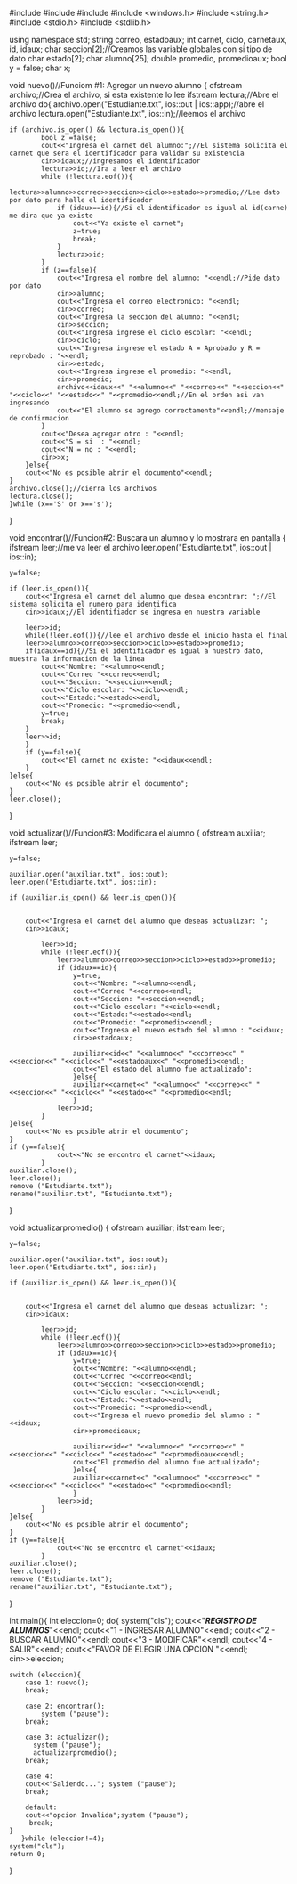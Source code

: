 #include <cstdlib>
#include <iostream>
#include <fstream>
#include <windows.h>
#include <string.h>
#include <stdio.h>
#include <stdlib.h>

using namespace std;
string  correo, estadoaux;
int carnet, ciclo, carnetaux, id, idaux;
char seccion[2];//Creamos las variable globales con si tipo de dato
char estado[2];
char alumno[25];
double promedio, promedioaux;
bool y = false;
char x;

void nuevo()//Funciom #1: Agregar un nuevo alumno
{
    ofstream archivo;//Crea el archivo, si esta existente lo lee
    ifstream lectura;//Abre el archivo
    do{
    archivo.open("Estudiante.txt", ios::out | ios::app);//abre el archivo
    lectura.open("Estudiante.txt", ios::in);//leemos el archivo

    if (archivo.is_open() && lectura.is_open()){
            bool z =false;
            cout<<"Ingresa el carnet del alumno:";//El sistema solicita el carnet que sera el identificador para validar su existencia
            cin>>idaux;//ingresamos el identificador
            lectura>>id;//Ira a leer el archivo
            while (!lectura.eof()){
                lectura>>alumno>>correo>>seccion>>ciclo>>estado>>promedio;//Lee dato por dato para halle el identificador
                if (idaux==id){//Si el identificador es igual al id(carne) me dira que ya existe
                    cout<<"Ya existe el carnet";
                    z=true;
                    break;
                }
                lectura>>id;
            }
            if (z==false){
                cout<<"Ingresa el nombre del alumno: "<<endl;//Pide dato por dato 
                cin>>alumno;
                cout<<"Ingresa el correo electronico: "<<endl;
                cin>>correo;
                cout<<"Ingresa la seccion del alumno: "<<endl;
                cin>>seccion;
                cout<<"Ingresa ingrese el ciclo escolar: "<<endl;
                cin>>ciclo;
                cout<<"Ingresa ingrese el estado A = Aprobado y R = reprobado : "<<endl;
                cin>>estado;
                cout<<"Ingresa ingrese el promedio: "<<endl;
                cin>>promedio;
                archivo<<idaux<<" "<<alumno<<" "<<correo<<" "<<seccion<<" "<<ciclo<<" "<<estado<<" "<<promedio<<endl;//En el orden asi van ingresando
                cout<<"El alumno se agrego correctamente"<<endl;//mensaje de confirmacion
            }
            cout<<"Desea agregar otro : "<<endl;
            cout<<"S = si  : "<<endl;
            cout<<"N = no : "<<endl;
            cin>>x;
        }else{
        cout<<"No es posible abrir el documento"<<endl;
    }
    archivo.close();//cierra los archivos
    lectura.close();
    }while (x=='S' or x=='s');
}

void encontrar()//Funcion#2: Buscara un alumno y lo mostrara en pantalla
{
    ifstream leer;//me va leer el archivo
    leer.open("Estudiante.txt", ios::out | ios::in);

    y=false;

    if (leer.is_open()){
        cout<<"Ingresa el carnet del alumno que desea encontrar: ";//El sistema solicita el numero para identifica
        cin>>idaux;//El identifiador se ingresa en nuestra variable

        leer>>id;
        while(!leer.eof()){//lee el archivo desde el inicio hasta el final
        leer>>alumno>>correo>>seccion>>ciclo>>estado>>promedio;
        if(idaux==id){//Si el identificador es igual a nuestro dato, muestra la informacion de la linea
            cout<<"Nombre: "<<alumno<<endl;
            cout<<"Correo "<<correo<<endl;
            cout<<"Seccion: "<<seccion<<endl;
            cout<<"Ciclo escolar: "<<ciclo<<endl;
            cout<<"Estado:"<<estado<<endl;
            cout<<"Promedio: "<<promedio<<endl;
            y=true;
            break;
        }
        leer>>id;
        }
        if (y==false){
            cout<<"El carnet no existe: "<<idaux<<endl;
        }
    }else{
        cout<<"No es posible abrir el documento";
    }
    leer.close();
}

void actualizar()//Funcion#3: Modificara el alumno
{
    ofstream auxiliar;
    ifstream leer;

    y=false;

    auxiliar.open("auxiliar.txt", ios::out);
    leer.open("Estudiante.txt", ios::in);

    if (auxiliar.is_open() && leer.is_open()){

    
        cout<<"Ingresa el carnet del alumno que deseas actualizar: ";
        cin>>idaux;

            leer>>id;
            while (!leer.eof()){
                leer>>alumno>>correo>>seccion>>ciclo>>estado>>promedio;
                if (idaux==id){
                    y=true;               
                    cout<<"Nombre: "<<alumno<<endl;
                    cout<<"Correo "<<correo<<endl;
                    cout<<"Seccion: "<<seccion<<endl;
                    cout<<"Ciclo escolar: "<<ciclo<<endl;
                    cout<<"Estado:"<<estado<<endl;
                    cout<<"Promedio: "<<promedio<<endl;
                    cout<<"Ingresa el nuevo estado del alumno : "<<idaux;
                    cin>>estadoaux;

                    auxiliar<<id<<" "<<alumno<<" "<<correo<<" "<<seccion<<" "<<ciclo<<" "<<estadoaux<<" "<<promedio<<endl;
                    cout<<"El estado del alumno fue actualizado";
                    }else{
                    auxiliar<<carnet<<" "<<alumno<<" "<<correo<<" "<<seccion<<" "<<ciclo<<" "<<estado<<" "<<promedio<<endl;
                    }
                leer>>id;
            }
    }else{
        cout<<"No es posible abrir el documento";
    }
    if (y==false){
                cout<<"No se encontro el carnet"<<idaux;
            }
    auxiliar.close();
    leer.close();
    remove ("Estudiante.txt");
    rename("auxiliar.txt", "Estudiante.txt");
}

void actualizarpromedio()
{
    ofstream auxiliar;
    ifstream leer;

    y=false;

    auxiliar.open("auxiliar.txt", ios::out);
    leer.open("Estudiante.txt", ios::in);

    if (auxiliar.is_open() && leer.is_open()){

    
        cout<<"Ingresa el carnet del alumno que deseas actualizar: ";
        cin>>idaux;

            leer>>id;
            while (!leer.eof()){
                leer>>alumno>>correo>>seccion>>ciclo>>estado>>promedio;
                if (idaux==id){
                    y=true;               
                    cout<<"Nombre: "<<alumno<<endl;
                    cout<<"Correo "<<correo<<endl;
                    cout<<"Seccion: "<<seccion<<endl;
                    cout<<"Ciclo escolar: "<<ciclo<<endl;
                    cout<<"Estado:"<<estado<<endl;
                    cout<<"Promedio: "<<promedio<<endl;
                    cout<<"Ingresa el nuevo promedio del alumno : "<<idaux;
                    cin>>promedioaux;

                    auxiliar<<id<<" "<<alumno<<" "<<correo<<" "<<seccion<<" "<<ciclo<<" "<<estado<<" "<<promedioaux<<endl;
                    cout<<"El promedio del alumno fue actualizado";
                    }else{
                    auxiliar<<carnet<<" "<<alumno<<" "<<correo<<" "<<seccion<<" "<<ciclo<<" "<<estado<<" "<<promedio<<endl;
                    }
                leer>>id;
            }
    }else{
        cout<<"No es posible abrir el documento";
    }
    if (y==false){
                cout<<"No se encontro el carnet"<<idaux;
            }
    auxiliar.close();
    leer.close();
    remove ("Estudiante.txt");
    rename("auxiliar.txt", "Estudiante.txt");
}

int main(){
	int eleccion=0;
    do{
        system("cls");
        cout<<"*****REGISTRO DE ALUMNOS*****"<<endl;
        cout<<"1 - INGRESAR ALUMNO"<<endl;
        cout<<"2 - BUSCAR ALUMNO"<<endl;
        cout<<"3 - MODIFICAR"<<endl;
        cout<<"4 - SALIR"<<endl;
        cout<<"FAVOR DE ELEGIR UNA OPCION  "<<endl;
        cin>>eleccion;
    
    switch (eleccion){
	    case 1: nuevo();
        break;

        case 2: encontrar();
            system ("pause");
        break;
        
        case 3: actualizar();
          system ("pause");
          actualizarpromedio();
        break;
        
        case 4:
        cout<<"Saliendo..."; system ("pause");
        break;
        
        default:
        cout<<"opcion Invalida";system ("pause");
         break;    
    }
       }while (eleccion!=4);
    system("cls");
    return 0;
}
    